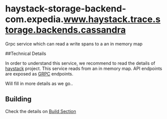 # haystack-storage-backend-com.expedia.www.haystack.trace.storage.backends.cassandra

Grpc service which can read a write spans to a an in memory map

##Technical Details

In order to understand this service, we recommend to read the details of [haystack](https://github.com/ExpediaDotCom/haystack) project. 
This service reads from an in memory map. API endpoints are exposed as [GRPC](https://grpc.io/) endpoints. 

Will fill in more details as we go..

## Building
Check the details on [Build Section](../README.md)